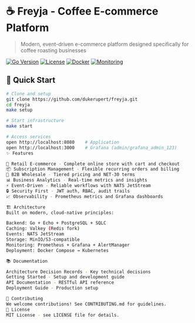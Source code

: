 # ☕ Freyja - Coffee E-commerce Platform

> Modern, event-driven e-commerce platform designed specifically for coffee roasting businesses

[![Go Version](https://img.shields.io/github/go-mod/go-version/dukerupert/freyja)](https://golang.org/)
[![License](https://img.shields.io/github/license/dukerupert/freyja)](LICENSE)
[![Docker](https://img.shields.io/badge/docker-ready-blue)](docker-compose.yml)
[![Monitoring](https://img.shields.io/badge/monitoring-prometheus-orange)](config/prometheus/)

## 🚀 Quick Start

```bash
# Clone and setup
git clone https://github.com/dukerupert/freyja.git
cd freyja
make setup

# Start infrastructure
make start

# Access services
open http://localhost:8080    # Application
open http://localhost:3000    # Grafana (admin/grafana_admin_123)
✨ Features

🛒 Retail E-commerce - Complete online store with cart and checkout
📦 Subscription Management - Flexible recurring orders and billing
🏢 B2B Wholesale - Tiered pricing and NET-30 terms
📊 Business Analytics - Real-time metrics and insights
⚡ Event-Driven - Reliable workflows with NATS JetStream
🔒 Security First - JWT auth, RBAC, audit trails
📈 Observability - Prometheus metrics and Grafana dashboards

🏗️ Architecture
Built on modern, cloud-native principles:

Backend: Go + Echo + PostgreSQL + SQLC
Caching: Valkey (Redis fork)
Events: NATS JetStream
Storage: MinIO/S3-compatible
Monitoring: Prometheus + Grafana + AlertManager
Deployment: Docker Compose → Kubernetes

📚 Documentation

Architecture Decision Records - Key technical decisions
Getting Started - Setup and development guide
API Documentation - RESTful API reference
Deployment Guide - Production setup

🤝 Contributing
We welcome contributions! See CONTRIBUTING.md for guidelines.
📄 License
MIT License - see LICENSE file for details.
